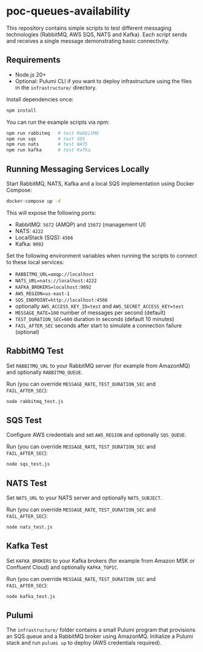 # poc-queues-availability

This repository contains simple scripts to test different messaging technologies (RabbitMQ, AWS SQS, NATS and Kafka). Each script sends and receives a single message demonstrating basic connectivity.

## Requirements

- Node.js 20+
- Optional: Pulumi CLI if you want to deploy infrastructure using the files in the `infrastructure/` directory.

Install dependencies once:

```bash
npm install
```

You can run the example scripts via npm:

```bash
npm run rabbitmq   # test RabbitMQ
npm run sqs        # test SQS
npm run nats       # test NATS
npm run kafka      # test Kafka
```

## Running Messaging Services Locally

Start RabbitMQ, NATS, Kafka and a local SQS implementation using Docker Compose:

```bash
docker-compose up -d
```

This will expose the following ports:

- RabbitMQ: `5672` (AMQP) and `15672` (management UI)
- NATS: `4222`
- LocalStack (SQS): `4566`
- Kafka: `9092`

Set the following environment variables when running the scripts to connect to
these local services:

- `RABBITMQ_URL=amqp://localhost`
- `NATS_URL=nats://localhost:4222`
- `KAFKA_BROKERS=localhost:9092`
- `AWS_REGION=us-east-1`
- `SQS_ENDPOINT=http://localhost:4566`
- optionally `AWS_ACCESS_KEY_ID=test` and `AWS_SECRET_ACCESS_KEY=test`
- `MESSAGE_RATE=100` number of messages per second (default)
- `TEST_DURATION_SEC=600` duration in seconds (default 10 minutes)
- `FAIL_AFTER_SEC` seconds after start to simulate a connection failure (optional)

## RabbitMQ Test

Set `RABBITMQ_URL` to your RabbitMQ server (for example from AmazonMQ) and optionally `RABBITMQ_QUEUE`.

Run (you can override `MESSAGE_RATE`, `TEST_DURATION_SEC` and `FAIL_AFTER_SEC`):

```bash
node rabbitmq_test.js
```

## SQS Test

Configure AWS credentials and set `AWS_REGION` and optionally `SQS_QUEUE`.

Run (you can override `MESSAGE_RATE`, `TEST_DURATION_SEC` and `FAIL_AFTER_SEC`):

```bash
node sqs_test.js
```

## NATS Test

Set `NATS_URL` to your NATS server and optionally `NATS_SUBJECT`.

Run (you can override `MESSAGE_RATE`, `TEST_DURATION_SEC` and `FAIL_AFTER_SEC`):

```bash
node nats_test.js
```

## Kafka Test

Set `KAFKA_BROKERS` to your Kafka brokers (for example from Amazon MSK or Confluent Cloud) and optionally `KAFKA_TOPIC`.

Run (you can override `MESSAGE_RATE`, `TEST_DURATION_SEC` and `FAIL_AFTER_SEC`):

```bash
node kafka_test.js
```

## Pulumi

The `infrastructure/` folder contains a small Pulumi program that provisions an SQS queue and a RabbitMQ broker using AmazonMQ. Initialize a Pulumi stack and run `pulumi up` to deploy (AWS credentials required).
